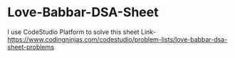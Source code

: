 # Love-Babbar-DSA-Sheet 
I use CodeStudio Platform to solve this sheet
Link- https://www.codingninjas.com/codestudio/problem-lists/love-babbar-dsa-sheet-problems
